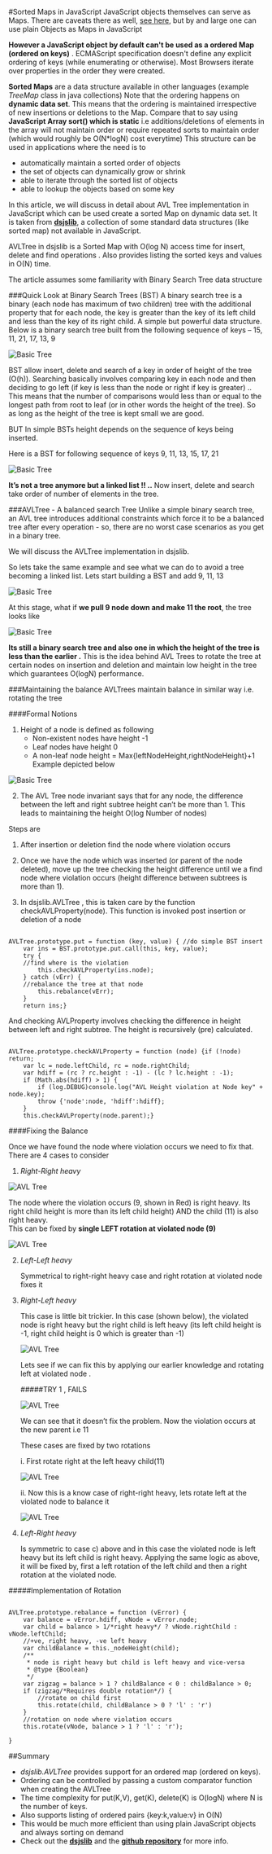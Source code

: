 #Sorted Maps in JavaScript
JavaScript objects themselves can serve as Maps. 
There are caveats there as well, [see here](http://www.less-broken.com/blog/2010/12/lightweight-javascript-dictionaries.html), but by and large
one can use plain Objects as Maps in JavaScript

**However a JavaScript object by default can't be used as a ordered Map (ordered on keys)** . 
ECMAScript specification doesn't define any explicit ordering of keys (while enumerating or otherwise). Most Browsers iterate over
properties in the order they were created.

**Sorted Maps** are a data structure available in other languages (example *TreeMap* class in java collections)
Note that the ordering happens on **dynamic data set**. This means that the ordering is maintained irrespective of new
insertions or deletions to the Map. Compare that to say using **JavaScript Array sort() which is static** i.e additions/deletions
of elements in the array will not maintain order or require repeated sorts to maintain order (which would roughly be O(N*logN) cost everytime)
This structure can be used in applications where the need is to
- automatically maintain a sorted order of objects
- the set of objects can dynamically grow or shrink
- able to iterate through the sorted list of objects
- able to lookup the objects based on some key

In this article, we will discuss in detail about AVL Tree implementation in JavaScript which can be used create a sorted Map on dynamic data set.
It is taken from [**dsjslib**](http://monmohan.github.io/dsjslib), a collection of some standard data structures (like sorted map) not available in JavaScript. 

AVLTree in dsjslib is a Sorted Map with O(log N) access time for insert, delete and find operations . Also provides listing the sorted keys and values in O(N) time. 

The article assumes some familiarity with Binary Search Tree data structure


###Quick Look at Binary Search Trees (BST)
A binary search tree is a binary (each node has maximum of two children) tree with the additional property that for each node, the key is greater than the key of its left child and less than the key of its right child. A simple but powerful data structure. 
Below is a binary search tree built from the following sequence of keys – 
15, 11, 21, 17, 13, 9
 
![Basic Tree](http://monmohan.github.io/dsjslib/images/avltree/basic_bst.png "Binary Search Tree")

BST allow insert, delete and search of a key in order of height of the tree (O(h)). Searching basically involves comparing key in each node and then deciding to go left (if key is less than the node or right if key is greater) .. This means that the number of comparisons would less than or equal to the longest path from root to leaf (or in other words the height of the tree). So as long as the height of the tree is kept small we are good.

BUT In simple BSTs height depends on the sequence of keys being inserted.

Here is a BST for following sequence of keys 9, 11, 13, 15, 17, 21

![Basic Tree](http://monmohan.github.io/dsjslib/images/avltree/tree_linked_list.png "Binary Search Tree is now linked list")

**It’s not a tree anymore but a linked list !! ..** 
Now insert, delete and search take order of number of elements in the tree.

###AVLTree - A balanced search Tree
Unlike a simple binary search tree, an AVL tree introduces additional constraints which force it to be a balanced tree after every operation - so, there are no worst case scenarios as you get in a binary tree. 

We will discuss the AVLTree implementation in dsjslib.

So lets take the same example and see what we can do to avoid a tree becoming a linked list. Lets start building a BST and add 9, 11, 13

![Basic Tree](http://monmohan.github.io/dsjslib/images/avltree/tree_avl_1.png "Binary Search Tree")
 
At this stage, what if **we pull 9 node down and make 11 the root**, the tree looks like

![Basic Tree](http://monmohan.github.io/dsjslib/images/avltree/threenodes.png "Binary Search Tree attempt to balance")

**Its still a binary search tree and also one in which the height of the tree is less than the earlier .**
This is the idea behind AVL Trees to rotate the tree at certain nodes on insertion and deletion and maintain low height in the tree which guarantees O(logN) performance.


###Maintaining the balance
AVLTrees maintain balance in similar way i.e. rotating the tree

####Formal Notions

1.	Height of a node is defined as following
	- Non-existent nodes have height -1
	- Leaf nodes have height 0
	- A non-leaf node height = Max{leftNodeHeight,rightNodeHeight}+1
Example depicted below
 
![Basic Tree](http://monmohan.github.io/dsjslib/images/avltree/tree_avl_v1.png "Tree with Height")

2.	The AVL Tree node invariant says that for any node, the difference between the left and right subtree height can’t be more than 1. This leads to maintaining the height 
O(log Number of nodes)


Steps are

1. After insertion or deletion find the node where violation occurs

2. Once we have the node which was inserted (or parent of the node deleted), move up the tree checking the height difference until we a find node where violation occurs (height difference between subtrees is more than 1).

3. In dsjslib.AVLTree , this is taken care by the function checkAVLProperty(node). This function is invoked post insertion or deletion of a node

```

AVLTree.prototype.put = function (key, value) {	//do simple BST insert
    var ins = BST.prototype.put.call(this, key, value);
 	try {
	//find where is the violation
        this.checkAVLProperty(ins.node);
    } catch (vErr) {
	//rebalance the tree at that node
        this.rebalance(vErr);
    }
    return ins;}

```

And checking AVLProperty involves checking the difference in height between left and right subtree. 
The height is recursively (pre) calculated.


```

AVLTree.prototype.checkAVLProperty = function (node) {if (!node) return;
    var lc = node.leftChild, rc = node.rightChild;
    var hdiff = (rc ? rc.height : -1) - (lc ? lc.height : -1);
    if (Math.abs(hdiff) > 1) {
        if (log.DEBUG)console.log("AVL Height violation at Node key" + node.key);
        throw {'node':node, 'hdiff':hdiff};
    }
    this.checkAVLProperty(node.parent);}

```

####Fixing the Balance

Once we have found the node where violation occurs we need to fix that. There are 4 cases to consider

1. *Right-Right heavy*

![AVL Tree](http://monmohan.github.io/dsjslib/images/avltree/tree_avl_v1.png "Right-Right Heavy") 

   The node where the violation occurs (9, shown in Red) is right heavy. Its right child height is more than its left child height) AND the child (11) is also right heavy.	 
   This can be fixed by **single LEFT rotation at violated node (9)**

![AVL Tree](http://monmohan.github.io/dsjslib/images/avltree/tree_avl_v1_fx.png "Right-Right Heavy Fixed by Left rotation") 
 
2. *Left-Left heavy*

	Symmetrical to right-right heavy case and right rotation at violated node fixes it


3. *Right-Left heavy*

	This case is little bit trickier. In this case (shown below), the violated node is right heavy but the right child is left heavy (its left child height is -1, right child height is 0 which is greater than -1)

	![AVL Tree](http://monmohan.github.io/dsjslib/images/avltree/tree_avl_v2.png "Right-Left Heavy") 

	Lets see if we can fix this by applying our earlier knowledge and rotating left at violated node .


	#####TRY 1 , FAILS

	![AVL Tree](http://monmohan.github.io/dsjslib/images/avltree/tree_avl_v2_fail.png "Right-Left Heavy Single rotation fail") 

 
	We can see that it doesn’t fix the problem. Now the violation occurs at the new parent i.e 11

	These cases are fixed by two rotations
	
	i.	First rotate right at the left heavy child(11)

	![AVL Tree](http://monmohan.github.io/dsjslib/images/avltree/tree_avl_v2_fix1.png "Right-Left Heavy Single rotation fail")
 
	ii.	Now this is a know case of right-right heavy, lets rotate left at the violated node to balance it
	
	![AVL Tree](http://monmohan.github.io/dsjslib/images/avltree/tree_avl_v2_fix2.png "Right-Left Heavy Single rotation fail") 

4. *Left-Right heavy*

	Is symmetric to case c) above and in this case the violated node is left heavy but its left child is right heavy. Applying the same logic as above, it will be fixed by, first a left rotation of the left child and then a right rotation at the violated node.

#####Implementation of Rotation
```
	
AVLTree.prototype.rebalance = function (vError) {
    var balance = vError.hdiff, vNode = vError.node;
    var child = balance > 1/*right heavy*/ ? vNode.rightChild : vNode.leftChild;
    //+ve, right heavy, -ve left heavy
    var childBalance = this._nodeHeight(child);
    /**
     * node is right heavy but child is left heavy and vice-versa
     * @type {Boolean}
     */
    var zigzag = balance > 1 ? childBalance < 0 : childBalance > 0;
    if (zigzag/*Requires double rotation*/) {
        //rotate on child first
        this.rotate(child, childBalance > 0 ? 'l' : 'r')
    }
    //rotation on node where violation occurs
    this.rotate(vNode, balance > 1 ? 'l' : 'r');

}

```


##Summary	

* *dsjslib.AVLTree* provides support for an ordered map (ordered on keys). 
*  Ordering can be controlled by passing a custom comparator function when creating the AVLTree
*  The time complexity for put(K,V), get(K), delete(K) is O(logN) where N is the number of keys.
*  Also supports listing of ordered pairs {key:k,value:v} in O(N)
*  This would be much more efficient than using plain JavaScript objects and always sorting on demand 
*  Check out the [**dsjslib**](http://monmohan.github.io/dsjslib) and the [**github repository**](http://github.com/monmohan/dsjslib) for more info.

 
